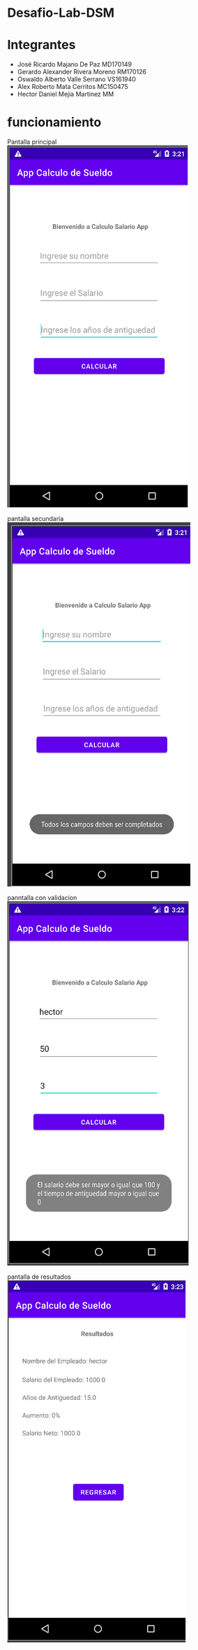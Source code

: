 # Desafio-Lab-DSM

# Integrantes

- José Ricardo Majano De Paz MD170149
- Gerardo Alexander Rivera Moreno RM170126
- Oswaldo Alberto Valle Serrano VS161940
- Alex Roberto Mata Cerritos MC150475
- Hector Daniel Mejía Martinez MM

# funcionamiento 

Pantalla principal
<img src="https://github.com/hector-manny/Desafio-Lab-DSM/blob/main/Captura%20de%20pantalla%20(262).png?raw=true"/>

pantalla secundaria 
<img src="https://github.com/hector-manny/Desafio-Lab-DSM/blob/main/Captura%20de%20pantalla%20(263).png?raw=true"/>

panntalla con validacion
<img src="https://github.com/hector-manny/Desafio-Lab-DSM/blob/main/Captura%20de%20pantalla%20(264).png?raw=true"/>

pantalla de resultados
<img src="https://github.com/hector-manny/Desafio-Lab-DSM/blob/main/Captura%20de%20pantalla%20(265).png?raw=true"/>

